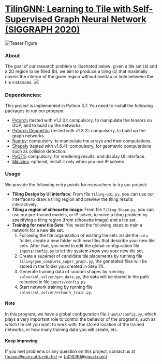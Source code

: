 # [TilinGNN: Learning to Tile with Self-Supervised Graph Neural Network (SIGGRAPH 2020)](https://appsrv.cse.cuhk.edu.hk/~haoxu/projects/TilinGnn/index.html)
![Teaser Figure](./images/teaser.png)

### About
The goal of our research problem is illustrated below: given a tile set (a) and a 2D region to be filled (b), we aim to produce a tiling (c) that maximally covers the interior of the given region without overlap or hole between the tile instances.
![](./images/problem.png)

### Dependencies:
This project is implemented in Python 3.7. You need to install the following packages to run our program. 
- [Pytorch](https://pytorch.org/get-started/locally/) (tested with v1.2.0): compulsory, to manipulate the tensors on GUP, and to build up the networks.
- [Pytorch Geometric](https://pytorch-geometric.readthedocs.io/en/latest/notes/installation.html) (tested with v1.3.2): compulsory, to build up the graph networks.
- [Numpy](https://pypi.org/project/numpy/): compulsory, to manipulate the arrays and their computations.
- [Shapely](https://pypi.org/project/Shapely/) (tested with v1.6.4): compulsory, for geometric computations such as collision detection.
- [PyQT5](https://pypi.org/project/PyQt5/): compulsory, for rendering results, and display UI interface.
- [Minizinc](https://pypi.org/project/minizinc/): optional, install it only when you use IP solvers

### Usage
We provide the following entry points for researchers to try our project:
- **Tiling Design by UI interface**: From file `Tiling-GUI.py`, you can use our interface to draw a tiling region and preview the tiling results interactively.  
- **Tiling a region of silhouette image**: From file `Tiling-Shape.py`, you can use our pre-trained models, or IP solver, to solve a tiling problem by specifying a tiling region (from silhouette image) and a tile set.
- **Training for new tile Sets**: You need the following steps to train a network for a new tile set. 
    1. Following the file organization of existing tile sets inside the `data` folder, create a new folder with new files that describe your new tile sets. After that, you need to edit the global configuration file `inputs/config.py` to let the system know you your new tile set.
    1. Create a superset of candidate tile placements by running file `tiling/gen_complete_super_graph.py`, the generated files will be stored in the folder you created in Step (1).
    1. Generate training data of random shapes by running `solver/ml_solver/gen_data.py`, the data will be stored in the path recorded in file `inputs/config.py`.
    1. Start network training by running file `solver/ml_solver/network_train.py`.
    
#### Note
In this program, we have a global configuration file `inputs/config.py`, which plays a very important role to control the behavior of the programs, such as which tile set you want to work with, the stored location of the trained networks, or how many training data you will create, etc.   

#### Keep Improving
If you met problems or any question on this project, contact us at 
[haoxu@cse.cuhk.edu.hk] or [a03090@gmail.com]
